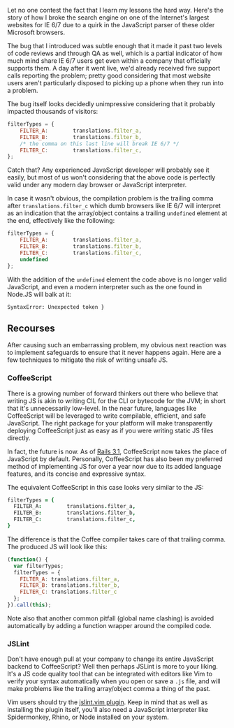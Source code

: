 Let no one contest the fact that I learn my lessons the hard way. Here's the story of how I broke the search engine on one of the Internet's largest websites for IE 6/7 due to a quirk in the JavaScript parser of these older Microsoft browsers.

The bug that I introduced was subtle enough that it made it past two levels of code reviews and through QA as well, which is a partial indicator of how much mind share IE 6/7 users get even within a company that officially supports them. A day after it went live, we'd already received five support calls reporting the problem; pretty good considering that most website users aren't particularly disposed to picking up a phone when they run into a problem.

The bug itself looks decidedly unimpressive considering that it probably impacted thousands of visitors:

``` js
filterTypes = {
    FILTER_A:        translations.filter_a, 
    FILTER_B:        translations.filter_b, 
    /* the comma on this last line will break IE 6/7 */
    FILTER_C:        translations.filter_c, 
};
```

Catch that? Any experienced JavaScript developer will probably see it easily, but most of us won't considering that the above code is perfectly valid under any modern day browser or JavaScript interpreter.

In case it wasn't obvious, the compilation problem is the trailing comma after `translations.filter_c` which dumb browsers like IE 6/7 will interpret as an indication that the array/object contains a trailing `undefined` element at the end, effectively like the following:

``` js
filterTypes = {
    FILTER_A:        translations.filter_a, 
    FILTER_B:        translations.filter_b, 
    FILTER_C:        translations.filter_c, 
    undefined
};
```

With the addition of the `undefined` element the code above is no longer valid JavaScript, and even a modern interpreter such as the one found in Node.JS will balk at it:

```
SyntaxError: Unexpected token }
```

Recourses
---------

After causing such an embarrassing problem, my obvious next reaction was to implement safeguards to ensure that it never happens again. Here are a few techniques to mitigate the risk of writing unsafe JS.

### CoffeeScript

There is a growing number of forward thinkers out there who believe that writing JS is akin to writing CIL for the CLI or bytecode for the JVM; in short that it's unnecessarily low-level. In the near future, languages like CoffeeScript will be leveraged to write compilable, efficient, and safe JavaScript. The right package for your platform will make transparently deploying CoffeeScript just as easy as if you were writing static JS files directly.

In fact, the future is now. As of [Rails 3.1](http://weblog.rubyonrails.org/2011/5/22/rails-3-1-release-candidate), CoffeeScript now takes the place of JavaScript by default. Personally, CoffeeScript has also been my preferred method of implementing JS for over a year now due to its added language features, and its concise and expressive syntax.

The equivalent CoffeeScript in this case looks very similar to the JS:

``` coffee
filterTypes = {
  FILTER_A:        translations.filter_a, 
  FILTER_B:        translations.filter_b, 
  FILTER_C:        translations.filter_c, 
}
```

The difference is that the Coffee compiler takes care of that trailing comma. The produced JS will look like this:

``` js
(function() {
  var filterTypes;
  filterTypes = {
    FILTER_A: translations.filter_a,
    FILTER_B: translations.filter_b,
    FILTER_C: translations.filter_c
  };
}).call(this);
```

Note also that another common pitfall (global name clashing) is avoided automatically by adding a function wrapper around the compiled code.

### JSLint

Don't have enough pull at your company to change its entire JavaScript backend to CoffeeScript? Well then perhaps JSLint is more to your liking. It's a JS code quality tool that can be integrated with editors like Vim to verify your syntax automatically when you open or save a `.js` file, and will make problems like the trailing array/object comma a thing of the past.

Vim users should try the [jslint.vim plugin](https://github.com/hallettj/jslint.vim). Keep in mind that as well as installing the plugin itself, you'll also need a JavaScript interpreter like Spidermonkey, Rhino, or Node installed on your system.

